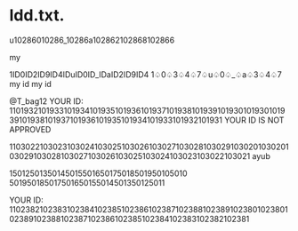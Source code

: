 
# Idd.txt.
u10286010286_10286a102862102868102866
 
my 


1ID0ID2ID9ID4IDuID0ID_IDaID2ID9ID4
1♤0♤3♤4♤7♤u♤0♤_♤a♤3♤4♤7 my id
my id



@T_bag12
YOUR ID: 1101932101933101934101935101936101937101938101939101930101930101939101938101937101936101935101934101933101932101931
 YOUR ID IS NOT APPROVED




1103022103023103024103025103026103027103028103029103020103020103029103028103027103026103025103024103023103022103021
ayub 

15012501350145015501650175018501950105010
501950185017501650155014501350125011



YOUR ID: 1102382102383102384102385102386102387102388102389102380102380102389102388102387102386102385102384102383102382102381

